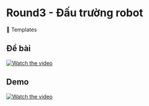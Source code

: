 # **Round3 - Đấu trường robot**
🚀 Templates

## **Đề bài**

[![Watch the video](https://i.imgur.com/1iA5KGz.png)](https://www.facebook.com/ThachThuc/videos/750895549128795)

## **Demo**
[![Watch the video](https://img.youtube.com/vi/03kXNNJ-LNs/maxresdefault.jpg)](https://youtube.com/embed/03kXNNJ-LNs)
